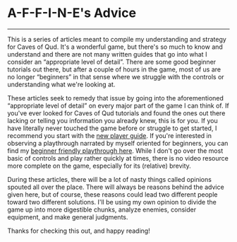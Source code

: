 # A-F-F-I-N-E's Advice

---

This is a series of articles meant to compile my understanding and strategy for Caves of Qud. It's a wonderful game, but there's so much to know and understand and there are not many written guides that go into what I consider an “appropriate level of detail”. There are some good beginner tutorials out there, but after a couple of hours in the game, most of us are no longer “beginners” in that sense where we struggle with the controls or understanding what we're looking at.

These articles seek to remedy that issue by going into the aforementioned “appropriate level of detail” on every major part of the game I can think of. If you've ever looked for Caves of Qud tutorials and found the ones out there lacking or telling you information you already knew, this is for you. If you have literally never touched the game before or struggle to get started, I recommend you start with the [new player guide](/advice/novice). If you're interested in observing a playthrough narrated by myself oriented for beginners, you can find my [beginner friendly playthrough here](https://youtube.com/playlist?list=PLEs0PGfOMtH9XKoRUpLc6avmtBqwy662o&si=0d_0AgareY5CFjtb). While I don't go over the most basic of controls and play rather quickly at times, there is no video resource more complete on the game, especially for its (relative) brevity.

During these articles, there will be a lot of nasty things called opinions spouted all over the place. There will always be reasons behind the advice given here, but of course, these reasons could lead two different people toward two different solutions. I'll be using my own opinion to divide the game up into more digestible chunks, analyze enemies, consider equipment, and make general judgments.

Thanks for checking this out, and happy reading!
